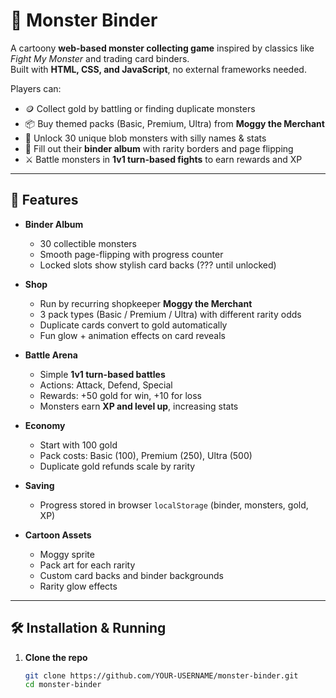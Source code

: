 # 🐉 Monster Binder

A cartoony **web-based monster collecting game** inspired by classics like *Fight My Monster* and trading card binders.  
Built with **HTML, CSS, and JavaScript**, no external frameworks needed.  

Players can:
- 🪙 Collect gold by battling or finding duplicate monsters  
- 📦 Buy themed packs (Basic, Premium, Ultra) from **Moggy the Merchant**  
- 🎴 Unlock 30 unique blob monsters with silly names & stats  
- 📕 Fill out their **binder album** with rarity borders and page flipping  
- ⚔️ Battle monsters in **1v1 turn-based fights** to earn rewards and XP  

---

## 🚀 Features

- **Binder Album**
  - 30 collectible monsters
  - Smooth page-flipping with progress counter
  - Locked slots show stylish card backs (??? until unlocked)

- **Shop**
  - Run by recurring shopkeeper **Moggy the Merchant**
  - 3 pack types (Basic / Premium / Ultra) with different rarity odds
  - Duplicate cards convert to gold automatically
  - Fun glow + animation effects on card reveals

- **Battle Arena**
  - Simple **1v1 turn-based battles**
  - Actions: Attack, Defend, Special
  - Rewards: +50 gold for win, +10 for loss
  - Monsters earn **XP and level up**, increasing stats

- **Economy**
  - Start with 100 gold
  - Pack costs: Basic (100), Premium (250), Ultra (500)
  - Duplicate gold refunds scale by rarity

- **Saving**
  - Progress stored in browser `localStorage` (binder, monsters, gold, XP)

- **Cartoon Assets**
  - Moggy sprite
  - Pack art for each rarity
  - Custom card backs and binder backgrounds
  - Rarity glow effects

---

## 🛠️ Installation & Running

1. **Clone the repo**
   ```bash
   git clone https://github.com/YOUR-USERNAME/monster-binder.git
   cd monster-binder
